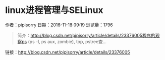 # linux进程管理与SELinux
作者：pipisorry
日期：2016-11-18 09:19
浏览量：1796
> 简介：http://blog.csdn.net/pipisorry/article/details/23376005程序的观察ps (ps -l, ps aux, zombie), top, pstree查...

 链接：http://blog.csdn.net/pipisorry/article/details/23376005
